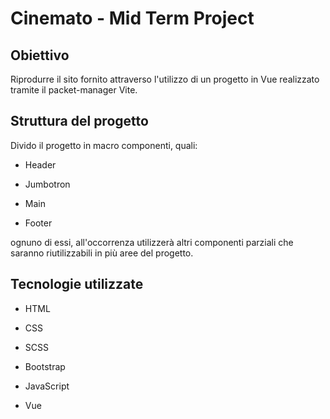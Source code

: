 # Cinemato - Mid Term Project

## Obiettivo

Riprodurre il sito fornito attraverso l'utilizzo di un progetto in Vue realizzato tramite il packet-manager Vite.

## Struttura del progetto

Divido il progetto in macro componenti, quali:

  - Header

  - Jumbotron

  - Main

  - Footer

ognuno di essi, all'occorrenza utilizzerà altri componenti parziali che saranno riutilizzabili in più aree del progetto.

## Tecnologie utilizzate

- HTML

- CSS

- SCSS

- Bootstrap

- JavaScript

- Vue